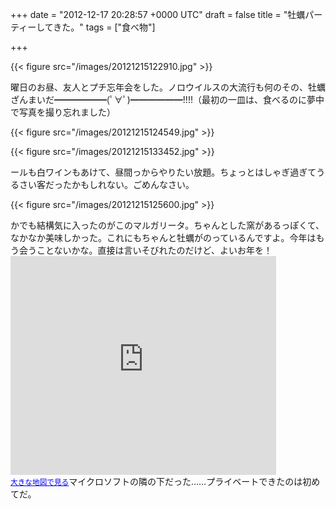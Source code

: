 
+++
date = "2012-12-17 20:28:57 +0000 UTC"
draft = false
title = "牡蠣パーティーしてきた。"
tags = ["食べ物"]

+++


{{< figure src="/images/20121215122910.jpg"  >}}

曜日のお昼、友人とプチ忘年会をした。ノロウイルスの大流行も何のその、牡蠣ざんまいだ━━━━━━(ﾟ∀ﾟ)━━━━━━!!!!（最初の一皿は、食べるのに夢中で写真を撮り忘れました）

{{< figure src="/images/20121215124549.jpg"  >}}

{{< figure src="/images/20121215133452.jpg"  >}}

ールも白ワインもあけて、昼間っからやりたい放題。ちょっとはしゃぎ過ぎてうるさい客だったかもしれない。ごめんなさい。

{{< figure src="/images/20121215125600.jpg"  >}}

かでも結構気に入ったのがこのマルガリータ。ちゃんとした窯があるっぽくて、なかなか美味しかった。これにもちゃんと牡蠣がのっているんですよ。今年はもう会うことないかな。直接は言いそびれたのだけど、よいお年を！<iframe width="425" height="350" frameborder="0" scrolling="no" marginheight="0" marginwidth="0" src="https://maps.google.co.jp/maps?q=%E3%82%AA%E3%82%A4%E3%82%B9%E3%82%BF%E3%83%BC%E3%83%90%E3%83%BC+%E3%82%B8%E3%83%A3%E3%83%83%E3%82%AF%E3%83%9D%E3%83%83%E3%83%88++%E5%93%81%E5%B7%9D&amp;ie=UTF8&amp;hq=%E3%82%AA%E3%82%A4%E3%82%B9%E3%82%BF%E3%83%BC%E3%83%90%E3%83%BC+%E3%82%B8%E3%83%A3%E3%83%83%E3%82%AF%E3%83%9D%E3%83%83%E3%83%88++%E5%93%81%E5%B7%9D&amp;hnear=&amp;radius=15000&amp;t=m&amp;brcurrent=3,0x60188a501ccde98b:0x5c87a8e4d7919fd3,0&amp;cid=6629547223667193576&amp;ll=35.638813,139.743519&amp;spn=0.024414,0.036478&amp;z=14&amp;iwloc=A&amp;output=embed"></iframe><br/><small><a href="https://maps.google.co.jp/maps?q=%E3%82%AA%E3%82%A4%E3%82%B9%E3%82%BF%E3%83%BC%E3%83%90%E3%83%BC+%E3%82%B8%E3%83%A3%E3%83%83%E3%82%AF%E3%83%9D%E3%83%83%E3%83%88++%E5%93%81%E5%B7%9D&amp;ie=UTF8&amp;hq=%E3%82%AA%E3%82%A4%E3%82%B9%E3%82%BF%E3%83%BC%E3%83%90%E3%83%BC+%E3%82%B8%E3%83%A3%E3%83%83%E3%82%AF%E3%83%9D%E3%83%83%E3%83%88++%E5%93%81%E5%B7%9D&amp;hnear=&amp;radius=15000&amp;t=m&amp;brcurrent=3,0x60188a501ccde98b:0x5c87a8e4d7919fd3,0&amp;cid=6629547223667193576&amp;ll=35.638813,139.743519&amp;spn=0.024414,0.036478&amp;z=14&amp;iwloc=A&amp;source=embed" style="color:#0000FF;text-align:left">大きな地図で見る</a></small>マイクロソフトの隣の下だった……プライベートできたのは初めてだ。


